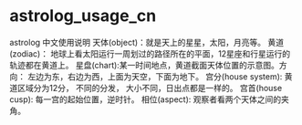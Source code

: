 # astrolog_usage_cn
astrolog 中文使用说明
天体(object)：就是天上的星星，太阳，月亮等。
黄道(zodiac)： 地球上看太阳运行一周划过的路径所在的平面，12星座和行星运行的轨迹都在黄道上。
星盘(chart):某一时间地点，黄道截面天体位置的示意图。方向： 左边为东，右边为西，上面为天空，下面为地下。
宫分(house system):  黄道区域分为12分， 不同的分发， 大小不同，日出点都是一样的。
宫首(house cusp): 每一宫的起始位置，逆时针。
相位(aspect): 观察者看两个天体之间的夹角。
